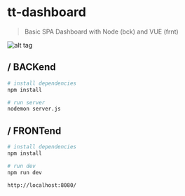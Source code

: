 # tt-dashboard
> Basic SPA Dashboard with Node (bck) and VUE (frnt)

![alt tag](https://github.com/TalentTools/tt-dashboard/blob/master/tt-dashboard-preview.png)

## / BACKend
``` bash
# install dependencies
npm install

# run server
nodemon server.js
```

## / FRONTend

``` bash
# install dependencies
npm install

# run dev
npm run dev

http://localhost:8080/
```